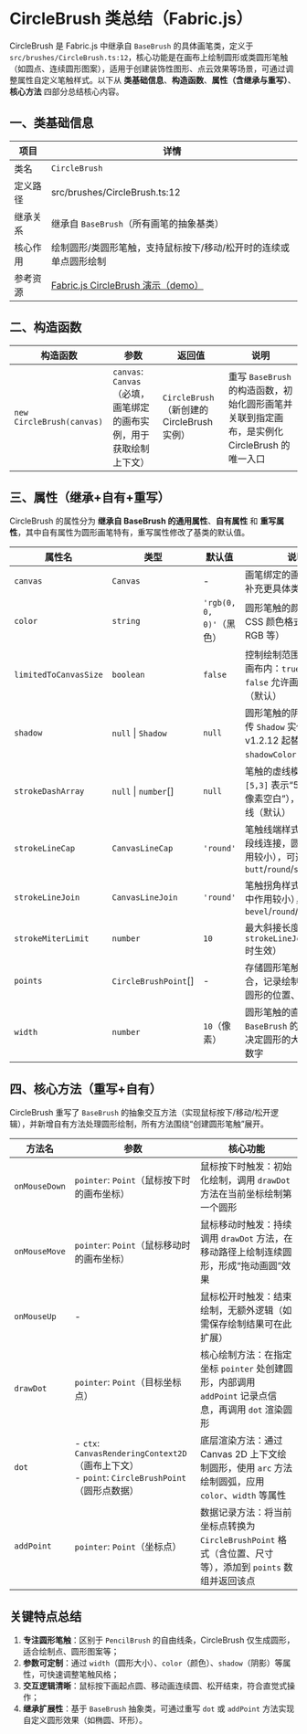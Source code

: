 # CircleBrush 类总结（Fabric.js）
CircleBrush 是 Fabric.js 中继承自 `BaseBrush` 的具体画笔类，定义于 `src/brushes/CircleBrush.ts:12`，核心功能是在画布上绘制圆形或类圆形笔触（如圆点、连续圆形图案），适用于创建装饰性图形、点云效果等场景，可通过调整属性自定义笔触样式。以下从 **类基础信息**、**构造函数**、**属性（含继承与重写）**、**核心方法** 四部分总结核心内容。


## 一、类基础信息
| 项目 | 详情 |
|------|------|
| 类名 | `CircleBrush` |
| 定义路径 | src/brushes/CircleBrush.ts:12 |
| 继承关系 | 继承自 `BaseBrush`（所有画笔的抽象基类） |
| 核心作用 | 绘制圆形/类圆形笔触，支持鼠标按下/移动/松开时的连续或单点圆形绘制 |
| 参考资源 | [Fabric.js CircleBrush 演示（demo）](https://fabricjs.com/demos) |


## 二、构造函数
| 构造函数 | 参数 | 返回值 | 说明 |
|----------|------|--------|------|
| `new CircleBrush(canvas)` | `canvas`: `Canvas`（必填，画笔绑定的画布实例，用于获取绘制上下文） | `CircleBrush`（新创建的 CircleBrush 实例） | 重写 `BaseBrush` 的构造函数，初始化圆形画笔并关联到指定画布，是实例化 CircleBrush 的唯一入口 |


## 三、属性（继承+自有+重写）
CircleBrush 的属性分为 **继承自 BaseBrush 的通用属性**、**自有属性** 和 **重写属性**，其中自有属性为圆形画笔特有，重写属性修改了基类的默认值。

| 属性名 | 类型 | 默认值 | 说明 |
|--------|------|--------|------|
| `canvas` | `Canvas` | - | 画笔绑定的画布实例（待补充更具体类型注解） |
| `color` | `string` | `'rgb(0, 0, 0)'`（黑色） | 圆形笔触的颜色，支持 CSS 颜色格式（Hex、RGB 等） |
| `limitedToCanvasSize` | `boolean` | `false` | 控制绘制范围是否限制在画布内：`true` 限制，`false` 允许画布外绘制（默认） |
| `shadow` | `null` \| `Shadow` | `null` | 圆形笔触的阴影效果（需传 `Shadow` 实例），自 v1.2.12 起替代旧版 `shadowColor` 等单个属性 |
| `strokeDashArray` | `null` \| `number`[] | `null` | 笔触的虚线模式（如 `[5,3]` 表示“5像素实线+3像素空白”），`null` 为实线（默认） |
| `strokeLineCap` | `CanvasLineCap` | `'round'` | 笔触线端样式（仅影响多段线连接，圆形笔触中作用较小），可选 `butt`/`round`/`square` |
| `strokeLineJoin` | `CanvasLineJoin` | `'round'` | 笔触拐角样式（圆形笔触中作用较小），可选 `bevel`/`round`/`miter` |
| `strokeMiterLimit` | `number` | `10` | 最大斜接长度（仅 `strokeLineJoin='miter'` 时生效） |
| `points` | `CircleBrushPoint`[] | - | 存储圆形笔触的坐标点集合，记录绘制过程中所有圆形的位置、尺寸等信息 |
| `width` | `number` | `10`（像素） | 圆形笔触的直径（重写 `BaseBrush` 的默认值 `1`），决定圆形的大小，必须为数字 |


## 四、核心方法（重写+自有）
CircleBrush 重写了 `BaseBrush` 的抽象交互方法（实现鼠标按下/移动/松开逻辑），并新增自有方法处理圆形绘制，所有方法围绕“创建圆形笔触”展开。

| 方法名 | 参数 | 核心功能 |
|--------|------|----------|
| `onMouseDown` | `pointer`: `Point`（鼠标按下时的画布坐标） | 鼠标按下时触发：初始化绘制，调用 `drawDot` 方法在当前坐标绘制第一个圆形 |
| `onMouseMove` | `pointer`: `Point`（鼠标移动时的画布坐标） | 鼠标移动时触发：持续调用 `drawDot` 方法，在移动路径上绘制连续圆形，形成“拖动画圆”效果 |
| `onMouseUp` | - | 鼠标松开时触发：结束绘制，无额外逻辑（如需保存绘制结果可在此扩展） |
| `drawDot` | `pointer`: `Point`（目标坐标点） | 核心绘制方法：在指定坐标 `pointer` 处创建圆形，内部调用 `addPoint` 记录点信息，再调用 `dot` 渲染圆形 |
| `dot` | - `ctx`: `CanvasRenderingContext2D`（画布上下文）<br>- `point`: `CircleBrushPoint`（圆形点数据） | 底层渲染方法：通过 Canvas 2D 上下文绘制圆形，使用 `arc` 方法绘制圆弧，应用 `color`、`width` 等属性 |
| `addPoint` | `pointer`: `Point`（坐标点） | 数据记录方法：将当前坐标点转换为 `CircleBrushPoint` 格式（含位置、尺寸等），添加到 `points` 数组并返回该点 |


## 关键特点总结
1. **专注圆形笔触**：区别于 `PencilBrush` 的自由线条，CircleBrush 仅生成圆形，适合绘制点、圆形图案等；
2. **参数可定制**：通过 `width`（圆形大小）、`color`（颜色）、`shadow`（阴影）等属性，可快速调整笔触风格；
3. **交互逻辑清晰**：鼠标按下画起点圆、移动画连续圆、松开结束，符合直觉式操作；
4. **继承扩展性**：基于 `BaseBrush` 抽象类，可通过重写 `dot` 或 `addPoint` 方法实现自定义圆形效果（如椭圆、环形）。
